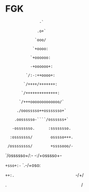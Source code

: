 # FGK
                   -`                  

                  .o+`                 

                 `ooo/                 

                `+oooo:                

               `+oooooo:               

               -+oooooo+:              

             `/:-:++oooo+:             

            `/++++/+++++++:            

           `/++++++++++++++:           

          `/+++ooooooooooooo/`         

         ./ooosssso++osssssso+`        

        .oossssso-````/ossssss+`       

       -osssssso.      :ssssssso.      

      :osssssss/        osssso+++.     

     /ossssssss/        +ssssooo/-     

   `/ossssso+/:-        -:/+osssso+-   

  `+sso+:-`                 `.-/+oso:   

 `++:.                           `-/+/ 

 .`                                 `/ 

